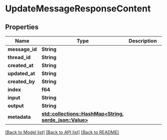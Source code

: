 # UpdateMessageResponseContent

## Properties

Name | Type | Description | Notes
------------ | ------------- | ------------- | -------------
**message_id** | **String** |  | 
**thread_id** | **String** |  | 
**created_at** | **String** |  | 
**updated_at** | **String** |  | 
**created_by** | **String** |  | 
**index** | **f64** |  | 
**input** | **String** |  | 
**output** | **String** |  | 
**metadata** | [**std::collections::HashMap<String, serde_json::Value>**](serde_json::Value.md) |  | 

[[Back to Model list]](../README.md#documentation-for-models) [[Back to API list]](../README.md#documentation-for-api-endpoints) [[Back to README]](../README.md)


